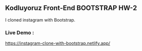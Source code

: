 ## Kodluyoruz Front-End BOOTSTRAP HW-2

I cloned instagram with Bootstrap.

### Live Demo :

https://instagram-clone-with-bootstrap.netlify.app/
